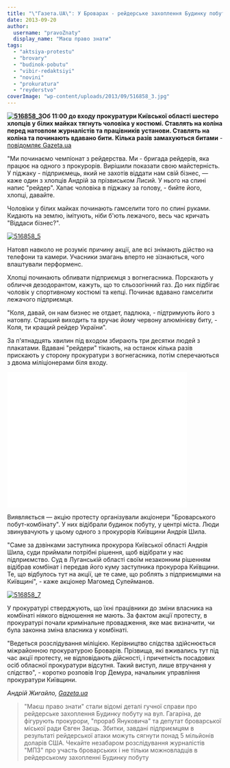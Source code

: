 ```yaml
---
title: "\"Газета.UA\": У Броварах - рейдерське захоплення Будинку побуту. Вже пікетують обласну прокуратуру - ВІДЕО"
date: 2013-09-20
author: 
  username: "pravoZnaty"
  display_name: "Маєш право знати"
tags: 
  - "aktsiya-protestu"
  - "brovary"
  - "budinok-pobutu"
  - "vibir-redaktsiyi"
  - "novini"
  - "prokuratura"
  - "reyderstvo"
coverImage: "wp-content/uploads/2013/09/516858_3.jpg"
---
```


**[![516858_3](https://mpz.brovary.org/wp-content/uploads/2013/09/516858_3.jpg)](https://mpz.brovary.org/wp-content/uploads/2013/09/516858_3.jpg)Об 11:00 до входу прокуратури Київської області шестеро хлопців у білих майках тягнуть чоловіка у костюмі. Ставлять на коліна перед натовпом журналістів та працівників установи. Ставлять на коліна та починають вдавано бити. Кілька разів замахуються битами** \- [повідомляє Gazeta.ua](https://gazeta.ua/articles/np-photo/_kraschomu-rejderu-pid-prokuraturoyu-vruchili-chervonu-bejsbolnu-bitu/516858)

"Ми починаємо чемпіонат з рейдерства. Ми - бригада рейдерів, яка працює на одного з прокурорів. Вирішили показати свою майстерність. У піджаку - підприємець, який не захотів віддати нам свій бізнес, — каже один з хлопців Андрій за прізвиськом Лисий. У нього на спині напис "рейдер". Хапає чоловіка в піджаку за голову, - бийте його, хлопці, давайте.

Чоловіки у білих майках починають гамселити того по спині руками. Кидають на землю, імітують, ніби б'ють лежачого, весь час кричать "Віддаси бізнес?".

[![516858_5](https://mpz.brovary.org/wp-content/uploads/2013/09/516858_5.jpg)](https://mpz.brovary.org/wp-content/uploads/2013/09/516858_5.jpg)

Натовп навколо не розуміє причину акції, але всі знімають дійство на телефони та камери. Учасники змагань вперто не зізнаються, чого влаштували перформенс.

Хлопці починають обливати підприємця з вогнегасника. Порскають у обличчя дезодорантом, кажуть, що то сльозогінний газ. До них підбігає чоловік у спортивному костюмі та кепці. Починає вдавано гамселити лежачого підприємця.

"Коля, давай, он нам бизнес не отдает, падлюка, - підтримують його з натовпу. Старший виходить та вручає йому червону алюмінієву биту, - Коля, ти кращий рейдер України".

За п'ятнадцять хвилин під входом збирають три десятки людей з плакатами. Вдавані "рейдери" тікають, на останок кілька разів прискають у сторону прокуратури з вогнегасника, потім сперечаються з двома міліціонерами біля входу.

<iframe src="//www.youtube.com/embed/11KjPkiueJc" height="315" width="420" allowfullscreen frameborder="0"></iframe>

Виявляється — акцію протесту організували акціонери "Броварського побут-комбінату". У них відібрали будинок побуту, у центрі міста. Люди звинувачують у цьому одного з прокурорів Київщини Андрія Шила.

"Саме за дзвінками заступника прокурора Київської області Андрія Шила, суди приймали потрібні рішення, щоб відібрати у нас підприємство. Суд в Луганській області своїм незаконним рішенням відібрав комбінат і передав його куму заступника прокурора Київщини. Те, що відбулось тут на акції, це те саме, що роблять з підприємцями на Київщині", - каже акціонер Магомед Сулейманов.

[![516858_7](https://mpz.brovary.org/wp-content/uploads/2013/09/516858_7.jpg)](https://mpz.brovary.org/wp-content/uploads/2013/09/516858_7.jpg)

У прокуратурі стверджують, що їхні працівники до зміни власника на комбінаті ніякого відношення не мають. За фактом акції протесту, в прокуратурі почали кримінальне провадження, яке має визначити, чи була законна зміна власника у комбінаті.

"Ведеться розслідування міліцією. Керівництво слідства здійснюється міжрайонною прокуратурою Броварів. Прізвища, які вживались тут під час акції протесту, не відповідають дійсності, і причетність посадових осіб обласної прокуратури відсутня. Такий виступ, лише втручання у слідство", - коротко розповів Ігор Демура, начальник управління прокуратури Київщини.

_Андрій Жигайло, [Gazeta.ua](https://gazeta.ua/articles/np-photo/_kraschomu-rejderu-pid-prokuraturoyu-vruchili-chervonu-bejsbolnu-bitu/516858)_

> "Маєш право знати" стали відомі деталі гучної справи про рейдерське захоплення Будинку побуту на вул. Гагаріна, де фігурують прокурори, "прораб Януковича" та депутат броварської міської ради Євген Заєць. Збитки, завдані підприємцям в результаті рейдерської атаки можуть сягнути понад 5 мільйонів доларів США. Чекайте незабаром розслідування журналістів "МПЗ" про участь броварських і не тільки можновладців в рейдерському захопленні Будинку побуту
